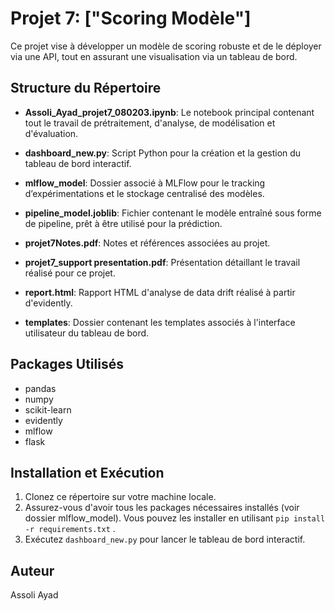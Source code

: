 # Projet 7: ["Scoring Modèle"]

Ce projet vise à développer un modèle de scoring robuste et de le déployer via une API, tout en assurant une visualisation via un tableau de bord.

## Structure du Répertoire

- **Assoli_Ayad_projet7_080203.ipynb**: Le notebook principal contenant tout le travail de prétraitement, d'analyse, de modélisation et d'évaluation.
  
- **dashboard_new.py**: Script Python pour la création et la gestion du tableau de bord interactif.

- **mlflow_model**: Dossier associé à MLFlow pour le tracking d’expérimentations et le stockage centralisé des modèles.

- **pipeline_model.joblib**: Fichier contenant le modèle entraîné sous forme de pipeline, prêt à être utilisé pour la prédiction.

- **projet7Notes.pdf**: Notes et références associées au projet.

- **projet7_support presentation.pdf**: Présentation détaillant le travail réalisé pour ce projet.

- **report.html**: Rapport HTML d'analyse de data drift réalisé à partir d'evidently.

- **templates**: Dossier contenant les templates associés à l'interface utilisateur du tableau de bord.

## Packages Utilisés

- pandas
- numpy
- scikit-learn
- evidently
- mlflow
- flask

## Installation et Exécution

1. Clonez ce répertoire sur votre machine locale.
2. Assurez-vous d'avoir tous les packages nécessaires installés (voir dossier mlflow_model). Vous pouvez les installer en utilisant `pip install -r requirements.txt` .
3. Exécutez `dashboard_new.py` pour lancer le tableau de bord interactif.


## Auteur

Assoli Ayad



